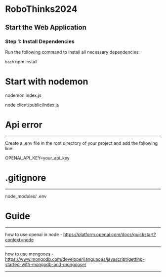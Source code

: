 # RoboThinks2024

## Start the Web Application

### Step 1: Install Dependencies

Run the following command to install all necessary dependencies:

```bash```
npm install

# Start with nodemon

nodemon index.js

node client/public/index.js 
# Api error
------------

Create a .env file in the root directory of your project and add the following line:

OPENAI_API_KEY=your_api_key


# .gitignore

------------

node_modules/
.env

# Guide 
------------
    
how to use openai in node - https://platform.openai.com/docs/quickstart?context=node

------------

how to use mongooes - https://www.mongodb.com/developer/languages/javascript/getting-started-with-mongodb-and-mongoose/

------------